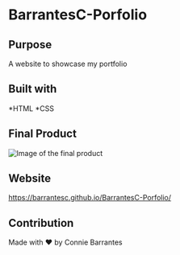 # BarrantesC-Porfolio

## Purpose
A website to showcase my portfolio

## Built with
*HTML
*CSS

## Final Product
![Image of the final product](https://github.com/barrantesc/BarrantesC-Porfolio)

## Website
https://barrantesc.github.io/BarrantesC-Porfolio/

## Contribution
Made with ❤️ by Connie Barrantes 